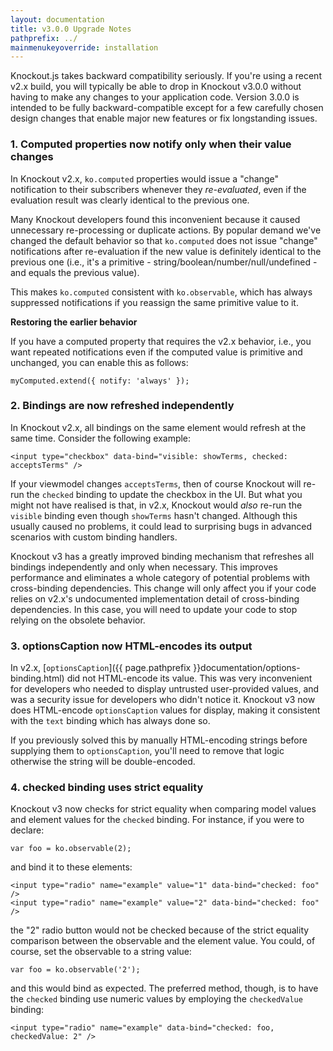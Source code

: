 ```yaml
---
layout: documentation
title: v3.0.0 Upgrade Notes
pathprefix: ../
mainmenukeyoverride: installation
---
```


Knockout.js takes backward compatibility seriously. If you're using a recent v2.x build, you will typically be able to drop in Knockout v3.0.0 without having to make any changes to your application code. Version 3.0.0 is intended to be fully backward-compatible except for a few carefully chosen design changes that enable major new features or fix longstanding issues.

### 1. Computed properties now notify only when their value changes

In Knockout v2.x, `ko.computed` properties would issue a "change" notification to their subscribers whenever they *re-evaluated*, even if the evaluation result was clearly identical to the previous one.

Many Knockout developers found this inconvenient because it caused unnecessary re-processing or duplicate actions. By popular demand we've changed the default behavior so that `ko.computed` does not issue "change" notifications after re-evaluation if the new value is definitely identical to the previous one (i.e., it's a primitive - string/boolean/number/null/undefined - and equals the previous value).

This makes `ko.computed` consistent with `ko.observable`, which has always suppressed notifications if you reassign the same primitive value to it.

**Restoring the earlier behavior**

If you have a computed property that requires the v2.x behavior, i.e., you want repeated notifications even if the computed value is primitive and unchanged, you can enable this as follows:

    myComputed.extend({ notify: 'always' });

### 2. Bindings are now refreshed independently

In Knockout v2.x, all bindings on the same element would refresh at the same time. Consider the following example:

    <input type="checkbox" data-bind="visible: showTerms, checked: acceptsTerms" />

If your viewmodel changes `acceptsTerms`, then of course Knockout will re-run the `checked` binding to update the checkbox in the UI. But what you might not have realised is that, in v2.x, Knockout would *also* re-run the `visible` binding even though `showTerms` hasn't changed. Although this usually caused no problems, it could lead to surprising bugs in advanced scenarios with custom binding handlers.

Knockout v3 has a greatly improved binding mechanism that refreshes all bindings independently and only when necessary. This improves performance and eliminates a whole category of potential problems with cross-binding dependencies. This change will only affect you if your code relies on v2.x's undocumented implementation detail of cross-binding dependencies. In this case, you will need to update your code to stop relying on the obsolete behavior.

### 3. optionsCaption now HTML-encodes its output

In v2.x, [`optionsCaption`]({{ page.pathprefix }}documentation/options-binding.html) did not HTML-encode its value. This was very inconvenient for developers who needed to display untrusted user-provided values, and was a security issue for developers who didn't notice it. Knockout v3 now does HTML-encode `optionsCaption` values for display, making it consistent with the `text` binding which has always done so.

If you previously solved this by manually HTML-encoding strings before supplying them to `optionsCaption`, you'll need to remove that logic otherwise the string will be double-encoded.

### 4. checked binding uses strict equality

Knockout v3 now checks for strict equality when comparing model values and element values for the `checked` binding. For instance, if you were to declare:

	var foo = ko.observable(2);

and bind it to these elements:

	<input type="radio" name="example" value="1" data-bind="checked: foo" />
	<input type="radio" name="example" value="2" data-bind="checked: foo" />

the "2" radio button would not be checked because of the strict equality comparison between the observable and the element value. You could, of course, set the observable to a string value:

	var foo = ko.observable('2');

and this would bind as expected. The preferred method, though, is to have the `checked` binding use numeric values by employing the `checkedValue` binding:

	<input type="radio" name="example" data-bind="checked: foo, checkedValue: 2" />
